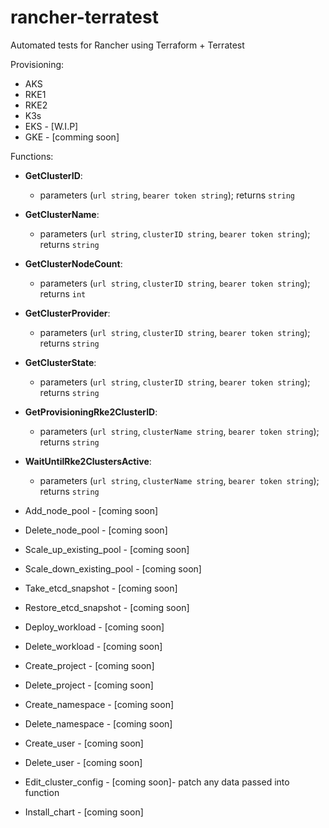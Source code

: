 # rancher-terratest

Automated tests for Rancher using Terraform + Terratest

Provisioning:
- AKS
- RKE1
- RKE2
- K3s
- EKS - [W.I.P]
- GKE - [comming soon]



Functions:
- **GetClusterID**: 
  - parameters (`url string`, `bearer token string`); returns `string`
- **GetClusterName**:
  - parameters (`url string`, `clusterID string`, `bearer token string`); returns `string`
- **GetClusterNodeCount**:
  - parameters (`url string`, `clusterID string`, `bearer token string`); returns `int`
- **GetClusterProvider**:
  - parameters (`url string`, `clusterID string`, `bearer token string`); returns `string`
- **GetClusterState**:
  - parameters (`url string`, `clusterID string`, `bearer token string`); returns `string`
- **GetProvisioningRke2ClusterID**:
  - parameters (`url string`, `clusterName string`, `bearer token string`); returns `string`
- **WaitUntilRke2ClustersActive**:
  - parameters (`url string`, `clusterName string`, `bearer token string`); returns `string`

- Add_node_pool - [coming soon]
- Delete_node_pool - [coming soon]
- Scale_up_existing_pool - [coming soon]
- Scale_down_existing_pool - [coming soon]
- Take_etcd_snapshot - [coming soon]
- Restore_etcd_snapshot - [coming soon]
- Deploy_workload - [coming soon]
- Delete_workload - [coming soon]
- Create_project - [coming soon]
- Delete_project - [coming soon]
- Create_namespace - [coming soon]
- Delete_namespace - [coming soon]
- Create_user - [coming soon]
- Delete_user - [coming soon]
- Edit_cluster_config - [coming soon]- patch any data passed into function 
- Install_chart - [coming soon]
